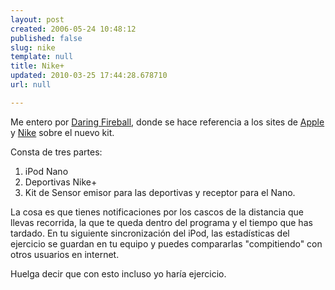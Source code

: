 ```yaml
---
layout: post
created: 2006-05-24 10:48:12
published: false
slug: nike
template: null
title: Nike+
updated: 2010-03-25 17:44:28.678710
url: null

---
```


Me entero por [Daring Fireball][df], donde se hace referencia a los sites de [Apple][] y [Nike][] sobre el nuevo kit.

Consta de tres partes:
1. iPod Nano
2. Deportivas Nike+
3. Kit de Sensor emisor para las deportivas y receptor para el Nano.

La cosa es que tienes notificaciones por los cascos de la distancia que llevas recorrida, la que te queda dentro del programa y el tiempo que has tardado. En tu siguiente sincronización del iPod, las estadísticas del ejercicio se guardan en tu equipo y puedes compararlas "compitiendo" con otros usuarios en internet.

Huelga decir que con esto incluso yo haría ejercicio.

[apple]: http://www.apple.com/ipod/nike/
[nike]: http://www.nike.com/nikeplus/
[df]: http://daringfireball.net/linked/2006/may#tue-23-nikeplus


